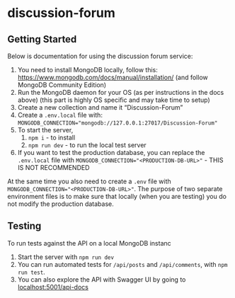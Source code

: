 # discussion-forum

## Getting Started
Below is documentation for using the discussion forum service:
1. You need to install MongoDB locally, follow this: https://www.mongodb.com/docs/manual/installation/ (and follow MongoDB Community Edition)
2. Run the MongoDB daemon for your OS (as per instructions in the docs above) (this part is highly OS specific and may take time to setup)
3. Create a new collection and name it “Discussion-Forum”
4. Create a `.env.local` file with: `MONGODB_CONNECTION="mongodb://127.0.0.1:27017/Discussion-Forum"`
5. To start the server,
    1. `npm i` - to install
    2. `npm run dev` - to run the local test server
6. If you want to test the production database, you can replace the `.env.local` file with `MONGODB_CONNECTION="<PRODUCTION-DB-URL>"` - THIS IS NOT RECOMMENDED

At the same time you also need to create a `.env` file with `MONGODB_CONNECTION="<PRODUCTION-DB-URL>"`. The purpose of two separate environment files is to make sure that locally (when you are testing) you do not modify the production database.

## Testing
To run tests against the API on a local MongoDB instanc
1. Start the server with `npm run dev`
2. You can run automated tests for `/api/posts` and `/api/comments`, with `npm run test`.
3. You can also explore the API with Swagger UI by going to [localhost:5001/api-docs](http://localhost:5001/api-docs/)